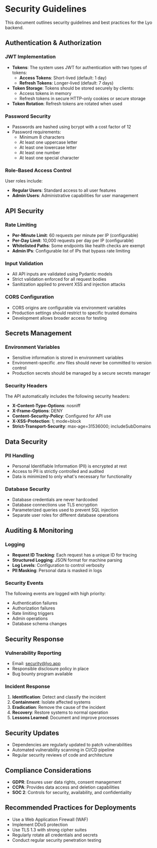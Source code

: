 # Security Guidelines

This document outlines security guidelines and best practices for the Lyo backend.

## Authentication & Authorization

### JWT Implementation

- **Tokens**: The system uses JWT for authentication with two types of tokens:
  - **Access Tokens**: Short-lived (default: 1 day)
  - **Refresh Tokens**: Longer-lived (default: 7 days)
- **Token Storage**: Tokens should be stored securely by clients:
  - Access tokens in memory
  - Refresh tokens in secure HTTP-only cookies or secure storage
- **Token Rotation**: Refresh tokens are rotated when used

### Password Security

- Passwords are hashed using bcrypt with a cost factor of 12
- Password requirements:
  - Minimum 8 characters
  - At least one uppercase letter
  - At least one lowercase letter
  - At least one number
  - At least one special character

### Role-Based Access Control

User roles include:
- **Regular Users**: Standard access to all user features
- **Admin Users**: Administrative capabilities for user management

## API Security

### Rate Limiting

- **Per-Minute Limit**: 60 requests per minute per IP (configurable)
- **Per-Day Limit**: 10,000 requests per day per IP (configurable)
- **Whitelisted Paths**: Some endpoints like health checks are exempt
- **Admin IPs**: Configurable list of IPs that bypass rate limiting

### Input Validation

- All API inputs are validated using Pydantic models
- Strict validation enforced for all request bodies
- Sanitization applied to prevent XSS and injection attacks

### CORS Configuration

- CORS origins are configurable via environment variables
- Production settings should restrict to specific trusted domains
- Development allows broader access for testing

## Secrets Management

### Environment Variables

- Sensitive information is stored in environment variables
- Environment-specific .env files should never be committed to version control
- Production secrets should be managed by a secure secrets manager

### Security Headers

The API automatically includes the following security headers:
- **X-Content-Type-Options**: nosniff
- **X-Frame-Options**: DENY
- **Content-Security-Policy**: Configured for API use
- **X-XSS-Protection**: 1; mode=block
- **Strict-Transport-Security**: max-age=31536000; includeSubDomains

## Data Security

### PII Handling

- Personal Identifiable Information (PII) is encrypted at rest
- Access to PII is strictly controlled and audited
- Data is minimized to only what's necessary for functionality

### Database Security

- Database credentials are never hardcoded
- Database connections use TLS encryption
- Parameterized queries used to prevent SQL injection
- Separate user roles for different database operations

## Auditing & Monitoring

### Logging

- **Request ID Tracking**: Each request has a unique ID for tracing
- **Structured Logging**: JSON format for machine parsing
- **Log Levels**: Configuration to control verbosity
- **PII Masking**: Personal data is masked in logs

### Security Events

The following events are logged with high priority:
- Authentication failures
- Authorization failures
- Rate limiting triggers
- Admin operations
- Database schema changes

## Security Response

### Vulnerability Reporting

- Email: security@lyo.app
- Responsible disclosure policy in place
- Bug bounty program available

### Incident Response

1. **Identification**: Detect and classify the incident
2. **Containment**: Isolate affected systems
3. **Eradication**: Remove the cause of the incident
4. **Recovery**: Restore systems to normal operation
5. **Lessons Learned**: Document and improve processes

## Security Updates

- Dependencies are regularly updated to patch vulnerabilities
- Automated vulnerability scanning in CI/CD pipeline
- Regular security reviews of code and architecture

## Compliance Considerations

- **GDPR**: Ensures user data rights, consent management
- **CCPA**: Provides data access and deletion capabilities
- **SOC 2**: Controls for security, availability, and confidentiality

## Recommended Practices for Deployments

- Use a Web Application Firewall (WAF)
- Implement DDoS protection
- Use TLS 1.3 with strong cipher suites
- Regularly rotate all credentials and secrets
- Conduct regular security penetration testing

